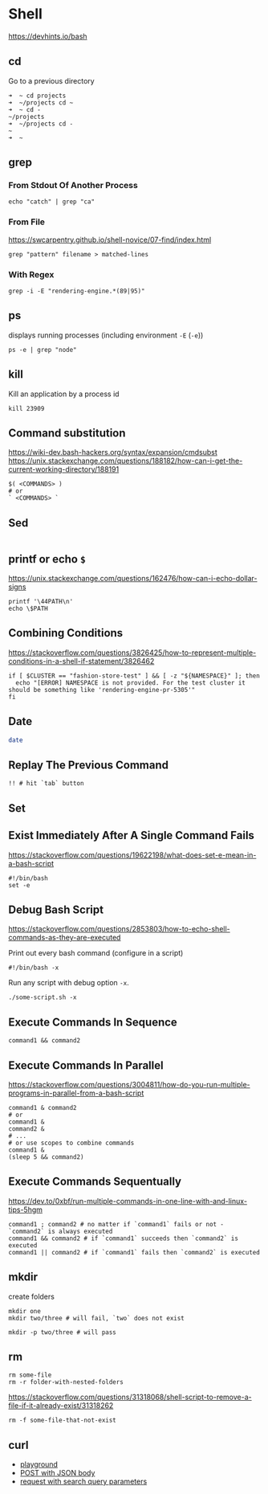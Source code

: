 # Shell
https://devhints.io/bash

## cd
Go to a previous directory
```
➜  ~ cd projects
➜  ~/projects cd ~
➜  ~ cd -
~/projects
➜  ~/projects cd -
~
➜  ~
```

## grep

### From Stdout Of Another Process
```shell
echo "catch" | grep "ca"
```

### From File
https://swcarpentry.github.io/shell-novice/07-find/index.html
```shell
grep "pattern" filename > matched-lines
```

### With Regex
```shell
grep -i -E "rendering-engine.*(89|95)"
```

## ps
displays running processes (including environment `-E` (`-e`))
```shell
ps -e | grep "node"
```

## kill
Kill an application by a process id
```shell
kill 23909
```

## Command substitution
https://wiki-dev.bash-hackers.org/syntax/expansion/cmdsubst
https://unix.stackexchange.com/questions/188182/how-can-i-get-the-current-working-directory/188191
```shell
$( <COMMANDS> )
# or
` <COMMANDS> `
```

## Sed
```

```

## printf or echo `$`
https://unix.stackexchange.com/questions/162476/how-can-i-echo-dollar-signs
```shell
printf '\44PATH\n'
echo \$PATH
```

## Combining Conditions
https://stackoverflow.com/questions/3826425/how-to-represent-multiple-conditions-in-a-shell-if-statement/3826462
```shell
if [ $CLUSTER == "fashion-store-test" ] && [ -z "${NAMESPACE}" ]; then
  echo "[ERROR] NAMESPACE is not provided. For the test cluster it should be something like 'rendering-engine-pr-5305'"
fi
```

## Date
```sh
date
```

## Replay The Previous Command
```shell
!! # hit `tab` button
```

## Set
## Exist Immediately After A Single Command Fails
https://stackoverflow.com/questions/19622198/what-does-set-e-mean-in-a-bash-script
```shell
#!/bin/bash
set -e
```

## Debug Bash Script
https://stackoverflow.com/questions/2853803/how-to-echo-shell-commands-as-they-are-executed

Print out every bash command (configure in a script)
```shell
#!/bin/bash -x
```

Run any script with debug option `-x`.
```shell
./some-script.sh -x
```
## Execute Commands In Sequence
```shell
command1 && command2
```

## Execute Commands In Parallel
https://stackoverflow.com/questions/3004811/how-do-you-run-multiple-programs-in-parallel-from-a-bash-script
```shell
command1 & command2
# or
command1 &
command2 &
# ...
# or use scopes to combine commands
command1 &
(sleep 5 && command2)
```

## Execute Commands Sequentually
https://dev.to/0xbf/run-multiple-commands-in-one-line-with-and-linux-tips-5hgm
```shell
command1 ; command2 # no matter if `command1` fails or not - `command2` is always executed
command1 && command2 # if `command1` succeeds then `command2` is executed
command1 || command2 # if `command1` fails then `command2` is executed
```

## mkdir
create folders
```
mkdir one
mkdir two/three # will fail, `two` does not exist

mkdir -p two/three # will pass
```

## rm
```shell
rm some-file
rm -r folder-with-nested-folders
```
https://stackoverflow.com/questions/31318068/shell-script-to-remove-a-file-if-it-already-exist/31318262
```
rm -f some-file-that-not-exist
```

## curl
- [playground](https://reqbin.com/)
- [POST with JSON body](https://reqbin.com/req/c-dwjszac0/curl-post-json-example)
- [request with search query parameters](https://stackoverflow.com/questions/13371284/curl-command-line-url-parameters)

